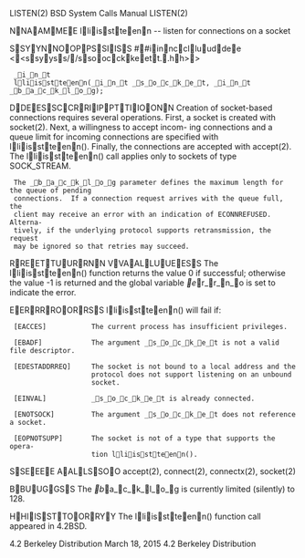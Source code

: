 
LISTEN(2)                   BSD System Calls Manual                  LISTEN(2)

NNAAMMEE
     lliisstteenn -- listen for connections on a socket

SSYYNNOOPPSSIISS
     ##iinncclluuddee <<ssyyss//ssoocckkeett..hh>>

     _i_n_t
     lliisstteenn(_i_n_t _s_o_c_k_e_t, _i_n_t _b_a_c_k_l_o_g);

DDEESSCCRRIIPPTTIIOONN
     Creation of socket-based connections requires several operations.  First,
     a socket is created with socket(2).  Next, a willingness to accept incom-
     ing connections and a queue limit for incoming connections are specified
     with lliisstteenn().  Finally, the connections are accepted with accept(2).
     The lliisstteenn() call applies only to sockets of type SOCK_STREAM.

     The _b_a_c_k_l_o_g parameter defines the maximum length for the queue of pending
     connections.  If a connection request arrives with the queue full, the
     client may receive an error with an indication of ECONNREFUSED.  Alterna-
     tively, if the underlying protocol supports retransmission, the request
     may be ignored so that retries may succeed.

RREETTUURRNN VVAALLUUEESS
     The lliisstteenn() function returns the value 0 if successful; otherwise the
     value -1 is returned and the global variable _e_r_r_n_o is set to indicate the
     error.

EERRRROORRSS
     lliisstteenn() will fail if:

     [EACCES]           The current process has insufficient privileges.

     [EBADF]            The argument _s_o_c_k_e_t is not a valid file descriptor.

     [EDESTADDRREQ]     The socket is not bound to a local address and the
                        protocol does not support listening on an unbound
                        socket.

     [EINVAL]           _s_o_c_k_e_t is already connected.

     [ENOTSOCK]         The argument _s_o_c_k_e_t does not reference a socket.

     [EOPNOTSUPP]       The socket is not of a type that supports the opera-
                        tion lliisstteenn().

SSEEEE AALLSSOO
     accept(2), connect(2), connectx(2), socket(2)

BBUUGGSS
     The _b_a_c_k_l_o_g is currently limited (silently) to 128.

HHIISSTTOORRYY
     The lliisstteenn() function call appeared in 4.2BSD.

4.2 Berkeley Distribution       March 18, 2015       4.2 Berkeley Distribution
